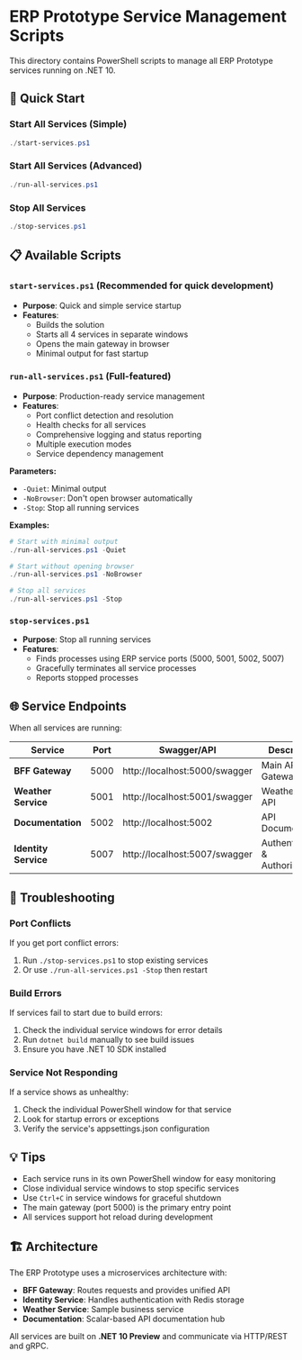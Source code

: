 # ERP Prototype Service Management Scripts

This directory contains PowerShell scripts to manage all ERP Prototype services running on .NET 10.

## 🚀 Quick Start

### Start All Services (Simple)
```powershell
./start-services.ps1
```

### Start All Services (Advanced)
```powershell
./run-all-services.ps1
```

### Stop All Services
```powershell
./stop-services.ps1
```

## 📋 Available Scripts

### `start-services.ps1` (Recommended for quick development)
- **Purpose**: Quick and simple service startup
- **Features**:
  - Builds the solution
  - Starts all 4 services in separate windows
  - Opens the main gateway in browser
  - Minimal output for fast startup

### `run-all-services.ps1` (Full-featured)
- **Purpose**: Production-ready service management
- **Features**:
  - Port conflict detection and resolution
  - Health checks for all services
  - Comprehensive logging and status reporting
  - Multiple execution modes
  - Service dependency management

**Parameters:**
- `-Quiet`: Minimal output
- `-NoBrowser`: Don't open browser automatically
- `-Stop`: Stop all running services

**Examples:**
```powershell
# Start with minimal output
./run-all-services.ps1 -Quiet

# Start without opening browser
./run-all-services.ps1 -NoBrowser

# Stop all services
./run-all-services.ps1 -Stop
```

### `stop-services.ps1`
- **Purpose**: Stop all running services
- **Features**:
  - Finds processes using ERP service ports (5000, 5001, 5002, 5007)
  - Gracefully terminates all service processes
  - Reports stopped processes

## 🌐 Service Endpoints

When all services are running:

| Service | Port | Swagger/API | Description |
|---------|------|-------------|-------------|
| **BFF Gateway** | 5000 | http://localhost:5000/swagger | Main API Gateway |
| **Weather Service** | 5001 | http://localhost:5001/swagger | Weather data API |
| **Documentation** | 5002 | http://localhost:5002 | API Documentation |
| **Identity Service** | 5007 | http://localhost:5007/swagger | Authentication & Authorization |

## 🔧 Troubleshooting

### Port Conflicts
If you get port conflict errors:
1. Run `./stop-services.ps1` to stop existing services
2. Or use `./run-all-services.ps1 -Stop` then restart

### Build Errors
If services fail to start due to build errors:
1. Check the individual service windows for error details
2. Run `dotnet build` manually to see build issues
3. Ensure you have .NET 10 SDK installed

### Service Not Responding
If a service shows as unhealthy:
1. Check the individual PowerShell window for that service
2. Look for startup errors or exceptions
3. Verify the service's appsettings.json configuration

## 💡 Tips

- Each service runs in its own PowerShell window for easy monitoring
- Close individual service windows to stop specific services
- Use `Ctrl+C` in service windows for graceful shutdown
- The main gateway (port 5000) is the primary entry point
- All services support hot reload during development

## 🏗️ Architecture

The ERP Prototype uses a microservices architecture with:
- **BFF Gateway**: Routes requests and provides unified API
- **Identity Service**: Handles authentication with Redis storage
- **Weather Service**: Sample business service
- **Documentation**: Scalar-based API documentation hub

All services are built on **.NET 10 Preview** and communicate via HTTP/REST and gRPC.
